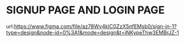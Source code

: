 # SIGNUP PAGE AND LOGIN PAGE
url:https://www.figma.com/file/az78Wv4klC0ZzX5nfEMsb0/sign-in-1?type=design&node-id=0%3A1&mode=design&t=iNKypeThw3EMBrJZ-1
